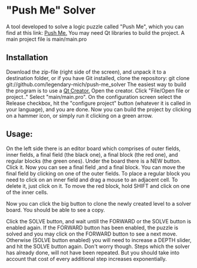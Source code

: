 # "Push Me" Solver

A tool developed to solve a logic puzzle called "Push Me", which you can find at
this link: <a href="http://www.newgrounds.com/portal/view/615592"
target="_blank">Push Me.</a> You may need Qt libraries to build the project. A
main project file is main/main.pro

## Installation

Download the zip-file (right side of the screen), and unpack it to a destination
folder, or if you have Git installed, clone the repository:
  git clone git://github.com/legendary-mich/push-me_solver
The easiest way to build the program is to use a <a
href="http://qt-project.org/downloads">Qt Creator.</a> Open the creator. Click
"File/Open file or project.." Select "main/main.pro". On the configuration
screen select the Release checkbox, hit the "configure project" button (whatever
it is called in your language), and you are done. Now you can build the project
by clicking on a hammer icon, or simply run it clicking on a green arrow.

## Usage:

On the left side there is an editor board which comprises of outer fields, inner
fields, a final field (the black one), a final block (the red one), and regular
blocks (the green ones). Under the board there is a NEW button. Click it. Now
you can see a final field ,and a final block. You can move the final field by
clicking on one of the outer fields. To place a regular block you need to click
on an inner field and drag a mouse to an adjacent cell. To delete it, just
click on it. To move the red block, hold SHIFT and click on one of the inner
cells.

Now you can click the big button to clone the newly created level to a solver
board. You should be able to see a copy.

Click the SOLVE button, and wait untill the FORWARD or the SOLVE button is
enabled again. If the FORWARD button has been enabled, the puzzle is solved and
you may click on the FORWARD button to see a next move. Otherwise (SOLVE button
enabled) you will need to increase a DEPTH slider, and hit the SOLVE button
again. Don't worry though. Steps which the solver has already done, will not
have been repeated. But you should take into account that cost of every
additional step increases exponentially.
